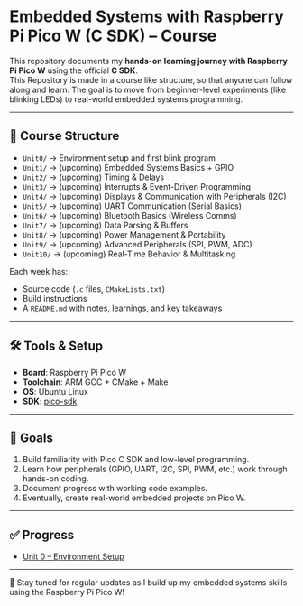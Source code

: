 # Embedded Systems with Raspberry Pi Pico W (C SDK) – Course

This repository documents my **hands-on learning journey with Raspberry Pi Pico W** using the official **C SDK**.  
This Repository is made in a course like structure, so that anyone can follow along and learn.
The goal is to move from beginner-level experiments (like blinking LEDs) to real-world embedded systems programming.

---

## 📂 Course Structure

- `Unit0/` → Environment setup and first blink program  
- `Unit1/` → (upcoming) Embedded Systems Basics + GPIO
- `Unit2/` → (upcoming) Timing & Delays  
- `Unit3/` → (upcoming) Interrupts & Event-Driven Programming  
- `Unit4/` → (upcoming) Displays & Communication with Peripherals (I2C)  
- `Unit5/` → (upcoming) UART Communication (Serial Basics)
- `Unit6/` → (upcoming) Bluetooth Basics (Wireless Comms)
- `Unit7/` → (upcoming) Data Parsing & Buffers
- `Unit8/` → (upcoming) Power Management & Portability
- `Unit9/` → (upcoming) Advanced Peripherals (SPI, PWM, ADC)
- `Unit10/` → (upcoming) Real-Time Behavior & Multitasking

Each week has:
- Source code (`.c` files, `CMakeLists.txt`)  
- Build instructions  
- A `README.md` with notes, learnings, and key takeaways  

---

## 🛠️ Tools & Setup
- **Board**: Raspberry Pi Pico W  
- **Toolchain**: ARM GCC + CMake + Make  
- **OS**: Ubuntu Linux  
- **SDK**: [pico-sdk](https://github.com/raspberrypi/pico-sdk)  

---

## 🎯 Goals
1. Build familiarity with Pico C SDK and low-level programming.  
2. Learn how peripherals (GPIO, UART, I2C, SPI, PWM, etc.) work through hands-on coding.  
3. Document progress with working code examples.  
4. Eventually, create real-world embedded projects on Pico W.  

---

## ✅ Progress
- [Unit 0 – Environment Setup](Unit0/README.md)

---

📌 Stay tuned for regular updates as I build up my embedded systems skills using the Raspberry Pi Pico W!
